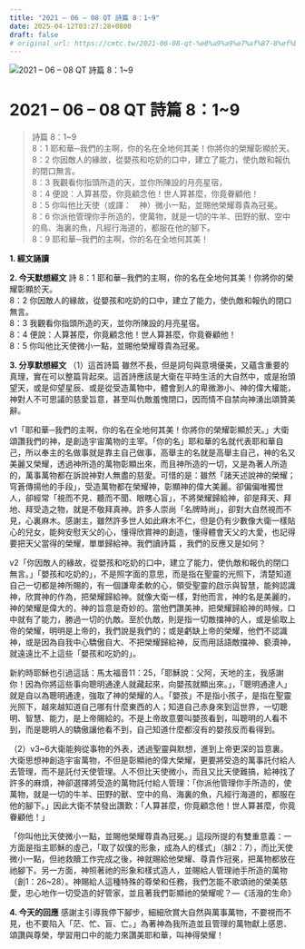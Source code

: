 ```yaml
---
title: "2021 – 06 – 08 QT 詩篇 8：1~9"
date: 2025-04-12T03:27:28+0800
draft: false
# original_url: https://cmtc.tw/2021-06-08-qt-%e8%a9%a9%e7%af%87-8%ef%bc%9a19
---
```


![2021 – 06 – 08 QT 詩篇 8：1\~9](/images/qt.jpg   "2021 – 06 – 08 QT 詩篇 8：1\~9")

# 2021 – 06 – 08 QT 詩篇 8：1\~9

> 詩篇 8：1\~9  
> 8：1 耶和華─我們的主啊，你的名在全地何其美！你將你的榮耀彰顯於天。  
> 8：2 你因敵人的緣故，從嬰孩和吃奶的口中，建立了能力，使仇敵和報仇的閉口無言。  
> 8：3 我觀看你指頭所造的天，並你所陳設的月亮星宿，  
> 8：4 便說：人算甚麼，你竟顧念他！世人算甚麼，你竟眷顧他！  
> 8：5 你叫他比天使（或譯：　神）微小一點，並賜他榮耀尊貴為冠冕。  
> 8：6 你派他管理你手所造的，使萬物，就是一切的牛羊、田野的獸、空中的鳥、海裏的魚，凡經行海道的，都服在他的腳下。  
> 8：9 耶和華─我們的主啊，你的名在全地何其美！

**1. 經文誦讀**

**2.  今天默想經文**
詩 8：1 耶和華─我們的主啊，你的名在全地何其美！你將你的榮耀彰顯於天。  
8：2 你因敵人的緣故，從嬰孩和吃奶的口中，建立了能力，使仇敵和報仇的閉口無言。  
8：3 我觀看你指頭所造的天，並你所陳設的月亮星宿。  
8：4 便說：人算甚麼，你竟顧念他！世人算甚麼，你竟眷顧他！  
8：5 你叫他比天使微小一點，並賜他榮耀尊貴為冠冕。

**3. 分享默想經文**
（1）這首詩篇 雖然不長，但是詞句與意境優美，又蘊含重要的真理，實在可以整篇背起來。這首詩應該是大衛在平時生活的大自然中，或是抬頭望天，或是仰望星辰、或是從受造萬物中，體會到人的卑微渺小、神的偉大權能，神對人不可思議的慈愛旨意，甚至叫仇敵羞愧閉口，因而情不自禁向神湧出頌贊美辭。

v1「耶和華─我們的主啊，你的名在全地何其美！你將你的榮耀彰顯於天。」大衛頌讚我們的神，是創造宇宙萬物的主宰。「你的名」耶和華的名就代表耶和華自己，所以奉主的名做事就是靠主自己做事，高舉主的名就是高舉主自己，神的名又美麗又榮耀，透過神所造的萬物彰顯出來，而且神所造的一切，又是為著人所造的，萬事萬物都在訴說神對人無盡的慈愛。可惜的是：雖然「諸天述說神的榮耀；穹蒼傳揚他的手段」，受造萬物都在榮耀神，彰顯神的偉大美麗。卻偏偏唯獨世人，卻經常「視而不見、聽而不聞、眼瞎心盲」，不將榮耀歸給神，卻是拜天、拜地、拜受造之物，就是不敬拜真神。許多人崇尚「名牌時尚」，卻對大自然視而不見，心裏麻木。感謝主，雖然許多世人如此麻木不仁，但是仍有少數像大衛一樣貼心的兒女，能夠安慰天父的心，懂得欣賞神的創造，懂得體會天父的大愛，也記得要把天父當得的榮耀，單單歸給神。我們讀詩篇 ，我們的反應又是如何？

v2「你因敵人的緣故，從嬰孩和吃奶的口中，建立了能力，使仇敵和報仇的閉口無言。」「嬰孩和吃奶的」，不是照字面的意思，而是指在聖靈的光照下，清楚知道自己一切都是神所賜的，有一個謙卑柔軟的心，領受聖靈的啟示與智慧，能夠認識神，欣賞神的作為，把榮耀歸給神。就像大衛一樣，對他而言，神的名是美麗的，神的榮耀是偉大的，神的旨意是奇妙的。當他們讚美神，把榮耀歸給神的時候，口中就有了能力，勝過一切的仇敵。至於仇敵，則是指一切敵擋神的人，或是偷取上帝的榮耀，明明是上帝的，我們說是我們的；或是虧缺上帝的榮耀，他們不認識神，或是因為自我中心驕傲自大、不把榮耀歸給神，反而用話語敵擋神、褻瀆神，就遠遠比不上這些「嬰孩和吃奶的」。

新約時耶穌也引過這話：馬太福音11：25，「耶穌說：父阿，天地的主，我感謝你！因為你將這些事向聰明通達人就藏起來，向嬰孩就顯出來。」，「聰明通達人」就是自以為聰明通達，強取了神的榮耀的人。「嬰孩」不是指小孩子，是指在聖靈光照下，越來越知道自己哪有什麼東西的人；知道自己赤身來到這世界，一切聰明、智慧、能力，是上帝賜給的。不是上帝故意要叫嬰孩看到，叫聰明的人看不到，而是聰明人的驕傲讓他看不到，自己知道什麼都沒有的嬰孩反而看得到。

（2）v3\~6大衛能夠從事物的外表，透過聖靈與默想，進到上帝更深的旨意裏。大衛思想神創造宇宙萬物，不但是彰顯祂的偉大榮耀，更要將受造的萬事託付給人去管理，而不是託付天使管理。人不但比天使微小，而且又比天使難搞，給神找了許多的麻煩，神卻選擇將受造的萬物託付給人管理：「你派他管理你手所造的，使萬物，就是一切的牛羊、田野的獸、空中的鳥、海裏的魚，凡經行海道的，都服在他的腳下。」因此大衛不禁發出讚歎：「人算甚麼，你竟顧念他！世人算甚麼，你竟眷顧他！」

「你叫他比天使微小一點，並賜他榮耀尊貴為冠冕。」這段所提的有雙重意義：一方面是指主耶穌的虛己，「取了奴僕的形象，成為人的樣式」（腓2：7），而比天使微小一點，但祂救贖工作完成之後，神就賜給他榮耀、尊貴作冠冕，把萬物都放在祂腳下。另一方面，神照著祂的形象和樣式造人，並賜給人管理祂手所造的萬物（創1：26\~28）。神賜給人這種特殊的尊榮和任務，我們怎能不歌頌祂的榮美慈愛，忠心地作一切受造的好管家，並且著我們彰顯祂的榮耀呢？—《活潑的生命》

**4. 今天的回應**
感謝主引導我停下腳步，細細欣賞大自然與萬事萬物，不要視而不見，也不要陷入「茫、忙、盲、亡。」為著神為我所造並且管理的萬物獻上感恩、頌讚與尊榮，學習用口中的能力來讚美耶和華，叫神得榮耀！

